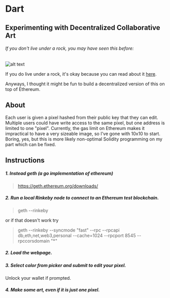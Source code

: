 # Dart
## Experimenting with Decentralized Collaborative Art
###### If you don't live under a rock, you may have seen this before:
![alt text](https://i.redd.it/agcbmqgjn14z.png "final r/place")

If you do live under a rock, it's okay because you can read about it [here](https://sploid.gizmodo.com/find-out-all-the-stories-from-reddits-massive-collabora-1794784713).

Anyways, I thought it might be fun to build a decentralized version of this on top of Ethereum.

## About
Each user is given a pixel hashed from their public key that they can edit.  Multiple users could have write access to the same pixel, but one address is limited to one "pixel".  Currently, the gas limit on Ethereum makes it impractical to have a very sizeable image, so I've gone with 10x10 to start.  Boring, yes, but this is more likely non-optimal Solidity programming on my part which can be fixed. 


## Instructions
##### 1. Instead geth (a go implementation of ethereum)
> https://geth.ethereum.org/downloads/
##### 2. Run a local Rinkeby node to connect to an Ethereum test blockchain.
> geth --rinkeby

or if that doesn't work try <br />

> geth --rinkeby --syncmode "fast" --rpc --rpcapi db,eth,net,web3,personal --cache=1024  --rpcport 8545 --rpccorsdomain "*"
##### 2. Load the webpage.
##### 3. Select color from picker and submit to edit your pixel.
Unlock your wallet if prompted.
##### 4. Make some art, even if it is just one pixel.
